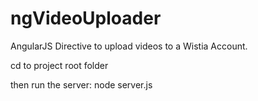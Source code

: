 # ngVideoUploader
AngularJS Directive to upload videos to a Wistia Account.

cd to project root folder

then run the server:
    node server.js
